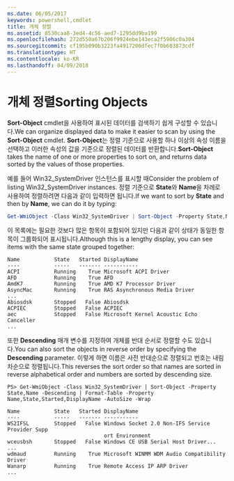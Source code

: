 ```yaml
---
ms.date: 06/05/2017
keywords: powershell,cmdlet
title: 개체 정렬
ms.assetid: 8530caa8-3ed4-4c56-aed7-1295dd9ba199
ms.openlocfilehash: 272d550a67b206f9924ebe143eca2f5906c0a304
ms.sourcegitcommit: cf195b090b3223fa4917206dfec7f0b603873cdf
ms.translationtype: HT
ms.contentlocale: ko-KR
ms.lasthandoff: 04/09/2018
---
```

# <a name="sorting-objects"></a><span data-ttu-id="eb228-103">개체 정렬</span><span class="sxs-lookup"><span data-stu-id="eb228-103">Sorting Objects</span></span>

<span data-ttu-id="eb228-104">**Sort-Object** cmdlet을 사용하여 표시된 데이터를 검색하기 쉽게 구성할 수 있습니다.</span><span class="sxs-lookup"><span data-stu-id="eb228-104">We can organize displayed data to make it easier to scan by using the **Sort-Object** cmdlet.</span></span> <span data-ttu-id="eb228-105">**Sort-Object**는 정렬 기준으로 사용할 하나 이상의 속성 이름을 선택하고 이러한 속성의 값을 기준으로 정렬된 데이터를 반환합니다.</span><span class="sxs-lookup"><span data-stu-id="eb228-105">**Sort-Object** takes the name of one or more properties to sort on, and returns data sorted by the values of those properties.</span></span>

<span data-ttu-id="eb228-106">예를 들어 Win32_SystemDriver 인스턴스를 표시할 때</span><span class="sxs-lookup"><span data-stu-id="eb228-106">Consider the problem of listing Win32_SystemDriver instances.</span></span> <span data-ttu-id="eb228-107">정렬 기준으로 **State**와 **Name**을 차례로 사용하여 정렬하려면 다음과 같이 입력하면 됩니다.</span><span class="sxs-lookup"><span data-stu-id="eb228-107">If we want to sort by **State** and then by **Name**, we can do it by typing:</span></span>

```powershell
Get-WmiObject -Class Win32_SystemDriver | Sort-Object -Property State,Name | Format-Table -Property Name,State,Started,DisplayName -AutoSize -Wrap
```

<span data-ttu-id="eb228-108">이 목록에는 필요한 것보다 많은 항목이 포함되어 있지만 다음과 같이 상태가 동일한 항목이 그룹화되어 표시됩니다.</span><span class="sxs-lookup"><span data-stu-id="eb228-108">Although this is a lengthy display, you can see items with the same state grouped together:</span></span>

```output
Name           State   Started DisplayName
----           -----   ------- -----------
ACPI           Running    True Microsoft ACPI Driver
AFD            Running    True AFD
AmdK7          Running    True AMD K7 Processor Driver
AsyncMac       Running    True RAS Asynchronous Media Driver
...
Abiosdsk       Stopped   False Abiosdsk
ACPIEC         Stopped   False ACPIEC
aec            Stopped   False Microsoft Kernel Acoustic Echo Canceller
...
```

<span data-ttu-id="eb228-109">또한 **Descending** 매개 변수를 지정하여 개체를 반대 순서로 정렬할 수도 있습니다.</span><span class="sxs-lookup"><span data-stu-id="eb228-109">You can also sort the objects in reverse order by specifying the **Descending** parameter.</span></span> <span data-ttu-id="eb228-110">이렇게 하면 이름은 사전 반대순으로 정렬되고 번호는 내림차순으로 정렬됩니다.</span><span class="sxs-lookup"><span data-stu-id="eb228-110">This reverses the sort order so that names are sorted in reverse alphabetical order and numbers are sorted by descending size.</span></span>

```
PS> Get-WmiObject -Class Win32_SystemDriver | Sort-Object -Property State,Name -Descending | Format-Table -Property Name,State,Started,DisplayName -AutoSize -Wrap

Name           State   Started DisplayName
----           -----   ------- -----------
WS2IFSL        Stopped   False Windows Socket 2.0 Non-IFS Service Provider Supp
                               ort Environment
wceusbsh       Stopped   False Windows CE USB Serial Host Driver...
...
wdmaud         Running    True Microsoft WINMM WDM Audio Compatibility Driver
Wanarp         Running    True Remote Access IP ARP Driver
...
```